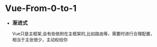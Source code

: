 # Vue-From-0-to-1
<ul>
  <li><big><b>渐进式</b></big></li>
  <p>Vue只是主框架,会有些依附在主框架的,比如路由等，需要时进行合理配置，相当于主张很少，主动权给你</p>
